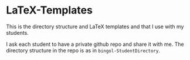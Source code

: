 # LaTeX-Templates

This is the directory structure and LaTeX templates and that I use with my students.

I ask each student to have a private github repo and share it with me.
The directory structure in the repo is as in `bingol-StudentDirectory`.


